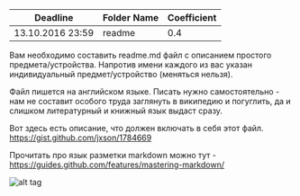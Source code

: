 ﻿Deadline         | Folder Name    | Coefficient
-----------------|----------------|--------------
13.10.2016 23:59 | readme         | 0.4

Вам необходимо составить readme.md файл с описанием простого предмета/устройства. Напротив имени каждого из вас указан индивидуальный предмет/устройство (меняться нельзя).

Файл пишется на английском языке. Писать нужно самостоятельно - нам не составит особого труда заглянуть в википедию и погуглить, да и слишком литературный и книжный язык выдаст сразу. 

Вот здесь есть описание, что должен включать в себя этот файл. 
https://gist.github.com/jxson/1784669

Прочитать про язык разметки markdown можно тут - https://guides.github.com/features/mastering-markdown/

![alt tag](http://memesmix.net/media/created/09516c.jpg)
